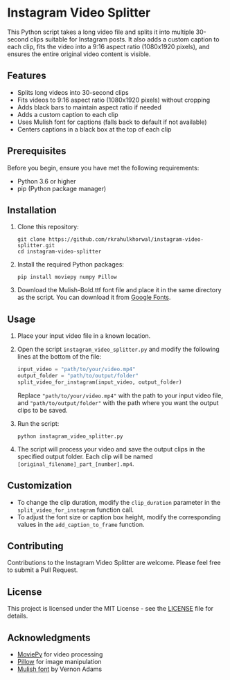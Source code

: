 # Instagram Video Splitter

This Python script takes a long video file and splits it into multiple 30-second clips suitable for Instagram posts. It also adds a custom caption to each clip, fits the video into a 9:16 aspect ratio (1080x1920 pixels), and ensures the entire original video content is visible.

## Features

- Splits long videos into 30-second clips
- Fits videos to 9:16 aspect ratio (1080x1920 pixels) without cropping
- Adds black bars to maintain aspect ratio if needed
- Adds a custom caption to each clip
- Uses Mulish font for captions (falls back to default if not available)
- Centers captions in a black box at the top of each clip

## Prerequisites

Before you begin, ensure you have met the following requirements:

- Python 3.6 or higher
- pip (Python package manager)

## Installation

1. Clone this repository:
   ```
   git clone https://github.com/rkrahulkhorwal/instagram-video-splitter.git
   cd instagram-video-splitter
   ```

2. Install the required Python packages:
   ```
   pip install moviepy numpy Pillow
   ```

3. Download the Mulish-Bold.ttf font file and place it in the same directory as the script. You can download it from [Google Fonts](https://fonts.google.com/specimen/Mulish).

## Usage

1. Place your input video file in a known location.

2. Open the script `instagram_video_splitter.py` and modify the following lines at the bottom of the file:

   ```python
   input_video = "path/to/your/video.mp4"
   output_folder = "path/to/output/folder"
   split_video_for_instagram(input_video, output_folder)
   ```

   Replace `"path/to/your/video.mp4"` with the path to your input video file, and `"path/to/output/folder"` with the path where you want the output clips to be saved.

3. Run the script:
   ```
   python instagram_video_splitter.py
   ```

4. The script will process your video and save the output clips in the specified output folder. Each clip will be named `[original_filename]_part_[number].mp4`.

## Customization

- To change the clip duration, modify the `clip_duration` parameter in the `split_video_for_instagram` function call.
- To adjust the font size or caption box height, modify the corresponding values in the `add_caption_to_frame` function.

## Contributing

Contributions to the Instagram Video Splitter are welcome. Please feel free to submit a Pull Request.

## License

This project is licensed under the MIT License - see the [LICENSE](LICENSE) file for details.

## Acknowledgments

- [MoviePy](https://zulko.github.io/moviepy/) for video processing
- [Pillow](https://python-pillow.org/) for image manipulation
- [Mulish font](https://fonts.google.com/specimen/Mulish) by Vernon Adams
